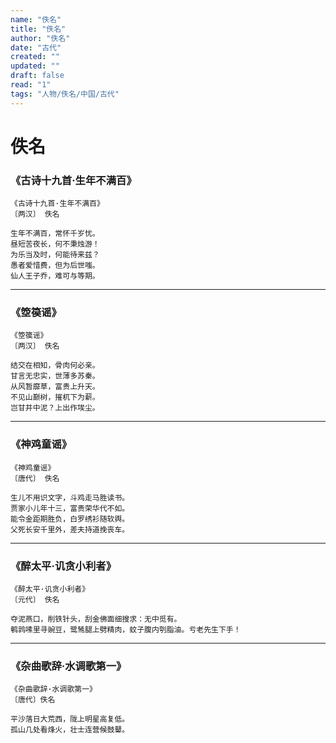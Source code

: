 ```yaml
---
name: "佚名"
title: "佚名"
author: "佚名"
date: "古代"
created: ""
updated: ""
draft: false
read: "1"
tags: "人物/佚名/中国/古代"
---
```


# 佚名

### 《古诗十九首·生年不满百》

```
《古诗十九首·生年不满百》
〔两汉〕 佚名

生年不满百，常怀千岁忧。
昼短苦夜长，何不秉烛游！
为乐当及时，何能待来兹？
愚者爱惜费，但为后世嗤。
仙人王子乔，难可与等期。
```

---

### 《箜篌谣》

```
《箜篌谣》
〔两汉〕 佚名

结交在相知，骨肉何必亲。
甘言无忠实，世薄多苏秦。
从风暂靡草，富贵上升天。
不见山巅树，摧杌下为薪。
岂甘井中泥？上出作埃尘。
```

---

### 《神鸡童谣》

```
《神鸡童谣》
〔唐代〕 佚名

生儿不用识文字，斗鸡走马胜读书。
贾家小儿年十三，富贵荣华代不如。
能令金距期胜负，白罗绣衫随软舆。
父死长安千里外，差夫持道挽丧车。
```

---

### 《醉太平·讥贪小利者》

```
《醉太平·讥贪小利者》
〔元代〕 佚名

夺泥燕口，削铁针头，刮金佛面细搜求：无中觅有。
鹌鹑嗉里寻豌豆，鹭鸶腿上劈精肉，蚊子腹内刳脂油。亏老先生下手！
```

---

### 《杂曲歌辞·水调歌第一》

```
《杂曲歌辞·水调歌第一》
〔唐代〕佚名

平沙落日大荒西，陇上明星高复低。
孤山几处看烽火，壮士连营候鼓鼙。
```
